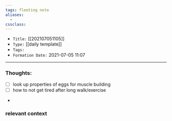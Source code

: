 ```yaml
---
tags: fleeting note
aliases: 
  - 
cssclass: 
---
```


- `Title:` [[202107051105]]
- `Type:` [[daily template]]
- `Tags:` 
- `Formation Date:` 2021-07-05 11:07

---

### Thoughts:
- [ ] look up properties of eggs for muscle building
- [ ] how to not get tired after long walk/exercise
-

### relevant context